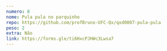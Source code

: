 ```yaml
---
numero: 8
nome: Pula pula no parquinho
repo: https://github.com/profBruno-UFC-Qx/qxd0007-pula-pula 
peso: 2
extra: Não
link: https://forms.gle/ti6HxcPJHWc3Lwsa7
---
```


